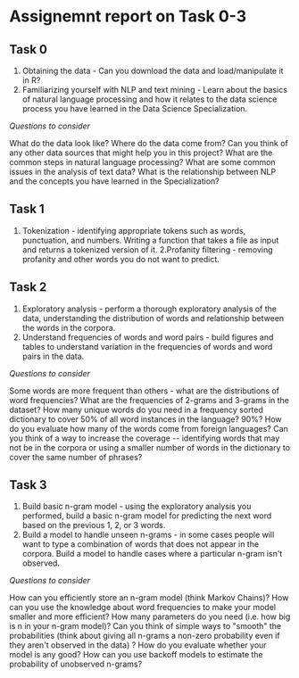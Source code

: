 # Assignemnt report on Task 0-3

## Task 0

  1. Obtaining the data - Can you download the data and load/manipulate it in R?  
  2. Familiarizing yourself with NLP and text mining - Learn about the basics of natural language processing and how it relates to the data science process you have learned in the Data Science Specialization.

*Questions to consider*

  What do the data look like?
  Where do the data come from?
  Can you think of any other data sources that might help you in this project?
  What are the common steps in natural language processing?
  What are some common issues in the analysis of text data?
  What is the relationship between NLP and the concepts you have learned in the Specialization?
  
## Task 1
  1. Tokenization - identifying appropriate tokens such as words, punctuation, and numbers. Writing a function that takes a file as input and returns a tokenized version of it.
  2.Profanity filtering - removing profanity and other words you do not want to predict.

## Task 2
  1. Exploratory analysis - perform a thorough exploratory analysis of the data, understanding the distribution of words and relationship between the words in the corpora. 
  2. Understand frequencies of words and word pairs - build figures and tables to understand variation in the frequencies of words and word pairs in the data.

*Questions to consider*

  Some words are more frequent than others - what are the distributions of word frequencies? 
  What are the frequencies of 2-grams and 3-grams in the dataset? 
  How many unique words do you need in a frequency sorted dictionary to cover 50% of all word instances in the language? 90%? 
  How do you evaluate how many of the words come from foreign languages? 
  Can you think of a way to increase the coverage -- identifying words that may not be in the corpora or using a smaller number of words in the dictionary to cover the same number of phrases?
  
## Task 3
  1. Build basic n-gram model - using the exploratory analysis you performed, build a basic n-gram model for predicting the next word based on the previous 1, 2, or 3 words.
  2. Build a model to handle unseen n-grams - in some cases people will want to type a combination of words that does not appear in the corpora. Build a model to handle cases where a particular n-gram isn't observed.

*Questions to consider*

How can you efficiently store an n-gram model (think Markov Chains)?
How can you use the knowledge about word frequencies to make your model smaller and more efficient?
How many parameters do you need (i.e. how big is n in your n-gram model)?
Can you think of simple ways to "smooth" the probabilities (think about giving all n-grams a non-zero probability even if they aren't observed in the data) ?
How do you evaluate whether your model is any good?
How can you use backoff models to estimate the probability of unobserved n-grams?
